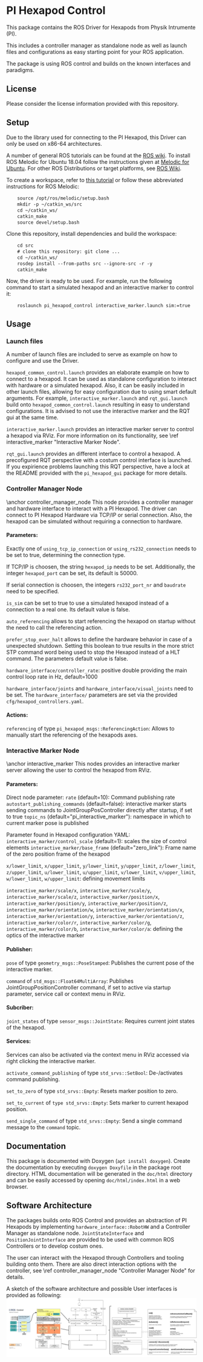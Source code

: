 # PI Hexapod Control
This package contains the ROS Driver for Hexapods from Physik Intrumente (PI).

This includes a controller manager as standalone node as well as launch files and configurations
as easy starting point for your ROS application.

The package is using ROS control and builds on the known interfaces and paradigms.

## License
Please consider the license information provided with this repository.

## Setup
Due to the library used for connecting to the PI Hexapod, this Driver can only be used on x86-64
architectures.

A number of general ROS tutorials can be found at the [ROS wiki](http://wiki.ros.org/ROS/Tutorials).
To install ROS Melodic for Ubuntu 18.04 follow the instructions given at
[Melodic for Ubuntu](http://wiki.ros.org/melodic/Installation/Ubuntu).
For other ROS Distributions or target platforms, 
see [ROS Wiki](http://wiki.ros.org/ROS/Installation).

To create a workspace, refer to
[this tutorial](http://wiki.ros.org/ROS/Tutorials/InstallingandConfiguringROSEnvironment)
 or follow these abbreviated instructions for ROS Melodic:
```
    source /opt/ros/melodic/setup.bash
    mkdir -p ~/catkin_ws/src
    cd ~/catkin_ws/
    catkin_make
    source devel/setup.bash
```

Clone this repository, install dependencies and build the workspace:
```
    cd src
    # clone this repository: git clone ...
    cd ~/catkin_ws/
    rosdep install --from-paths src --ignore-src -r -y
    catkin_make
```

Now, the driver is ready to be used. For example, run the following command to start a simulated
hexapod and an interactive marker to control it:
```
    roslaunch pi_hexapod_control interactive_marker.launch sim:=true
```

## Usage

### Launch files
A number of launch files are included to serve as example on how to configure and use the Driver.

`hexapod_common_control.launch` provides an elaborate example on how to connect to a hexapod.
It can be used as standalone configuration to interact with hardware or a simulated hexapod.
Also, it can be easily included in other launch files, allowing for easy configuration due to using
smart default arguments.
For example, `interactive_marker.launch` and `rqt_gui.launch` build onto
`hexapod_common_control.launch` resulting in easy to understand configurations.
It is advised to not use the interactive marker and the RQT gui at the same time.


`interactive_marker.launch` provides an interactive marker server to control a hexapod via RViz.
For more information on its functionality, see \ref interactive_marker "Interactive Marker Node".

`rqt_gui.launch` provides an different interface to control a hexapod.
A precofigured RQT perspective with a costum control interface is launched.
If you expirience problems launching this RQT perspective, have a lock at the README provided with
the `pi_hexapod_gui` package for more details.

### Controller Manager Node
\anchor controller_manager_node
This node provides a controller manager and hardware interface to interact with a PI Hexapod.
The driver can connect to PI Hexapod Hardware via TCP/IP or serial connection.
Also, the hexapod can be simulated without requiring a connection to hardware.

#### Parameters:

Exactly one of `using_tcp_ip_connection` or `using_rs232_connection` needs to be set to true,
determining the connection type.

If TCP/IP is choosen, the string `hexapod_ip` needs to be set.
Additionally, the integer `hexapod_port` can be set, its default is 50000.

If serial connection is choosen, the integers `rs232_port_nr` and `baudrate` need to be specified.

`is_sim` can be set to true to use a simulated hexapod instead of a connection to a real one.
Its default value is false.

`auto_referencing` allows to start referencing the hexapod on startup without the need to call the
referencing action.

`prefer_stop_over_halt` allows to define the hardware behavior in case of a unexpected shutdown.
Setting this boolean to true results in the more strict STP command word being used to stop the
Hexapod instead of a HLT command. The parameters default value is false.

`hardware_interface/controller_rate`: positive double providing the main control loop rate in Hz,
default=1000

`hardware_interface/joints` and `hardware_interface/visual_joints` need to be set.
The `hardware_interface/` parameters are set via the provided `cfg/hexapod_controllers.yaml`.

#### Actions:
`referencing` of type `pi_hexapod_msgs::ReferencingAction`:
Allows to manually start the referencing of the hexapods axes.

### Interactive Marker Node
\anchor interactive_marker
This nodes provides an interactive marker server allowing the user to control the hexapod from RViz.

#### Parameters:
Direct node parameter:
`rate` (default=10): Command publishing rate
`autostart_publishing_commands` (default=false): interactive marker starts sending commands to
JointGroupPosController directly after startup, if set to true
`topic_ns` (default="pi\_interactive\_marker"): namespace in which to current marker pose is published

Parameter found in Hexapod configuration YAML:
`interactive_marker/control_scale` (default=1): scales the size of control elements
`interactive_marker/base_frame` (default="zero_link"): Frame name of the zero position frame of the
hexapod

`x/lower_limit`, `x/upper_limit`, `y/lower_limit`, `y/upper_limit`, `z/lower_limit`,
`z/upper_limit`, `u/lower_limit`, `u/upper_limit`, `v/lower_limit`, `v/upper_limit`,
`w/lower_limit`, `w/upper_limit`: defining movement limits

`interactive_marker/scale/x`, `interactive_marker/scale/y`, `interactive_marker/scale/z`,
`interactive_marker/position/x`, `interactive_marker/position/y`, `interactive_marker/position/z`,
`interactive_marker/orientation/w`, `interactive_marker/orientation/x`,
`interactive_marker/orientation/y`, `interactive_marker/orientation/z`,
`interactive_marker/color/r`, `interactive_marker/color/g`, `interactive_marker/color/b`,
`interactive_marker/color/a`: defining the optics of the interactive marker

#### Publisher:
`pose` of type `geometry_msgs::PoseStamped`:
Publishes the current pose of the interactive marker.

`command` of `std_msgs::Float64MultiArray`:
Publishes JointGroupPositionController command, if set to active via startup parameter,
service call or context menu in RViz.

#### Subcriber:
`joint_states` of type `sensor_msgs::JointState`: Requires current joint states of the hexapod.

#### Services:
Services can also be activated via the context menu in RViz accessed via right clicking the
interactive marker.

`activate_command_publishing` of type `std_srvs::SetBool`:
De-/activates command publishing.

`set_to_zero` of type `std_srvs::Empty`:
Resets marker position to zero.

`set_to_current` of `type std_srvs::Empty`:
Sets marker to current hexapod position.

`send_single_command` of type `std_srvs::Empty`:
Send a single command message to the `command` topic.

## Documentation
This package is documented with Doxygen (`apt install doxygen`).
Create the documentation by executing `doxygen Doxyfile` in the package root directory.
HTML documentation will be generated in the `doc/html` directory and can be easily accessed by
opening `doc/html/index.html` in a web browser.

## Software Architecture
The packages builds onto ROS Control and provides an abstraction of PI Hexapods by implementing
`hardware_interface::RobotHW` and a Controller Manager as standalone node.
`JointStateInterface` and `PositionJointInterface` are provided to be used with common ROS
Controllers or to develop costum ones.

The user can interact with the Hexapod through Controllers and tooling building onto them.
There are also direct interaction options with the controller, see
\ref controller_manager_node "Controller Manager Node" for details.

A sketch of the software architecture and possible User interfaces is provided as following:
![](doc/src/architecture.png)

